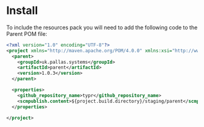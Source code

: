 # Install

To include the resources pack you will need to add the following code to the Parent POM file:

```xml
<?xml version="1.0" encoding="UTF-8"?>
<project xmlns="http://maven.apache.org/POM/4.0.0" xmlns:xsi="http://www.w3.org/2001/XMLSchema-instance" xsi:schemaLocation="http://maven.apache.org/POM/4.0.0 http://maven.apache.org/xsd/maven-4.0.0.xsd">
  <parent>
    <groupId>uk.pallas.systems</groupId>
    <artifactId>parent</artifactId>
    <version>1.0.3</version>
  </parent>

  <properties>
    <github_repository_name>typr</github_repository_name>
    <scmpublish.content>${project.build.directory}/staging/parent</scmpublish.content>
  </properties>

</project>
```
